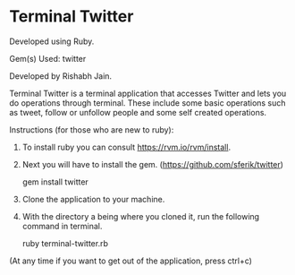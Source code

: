 Terminal Twitter
================

Developed using Ruby.

Gem(s) Used: twitter

Developed by Rishabh Jain.

Terminal Twitter is a terminal application that accesses Twitter and lets you do operations through terminal.
These include some basic operations such as tweet, follow or unfollow people and some self created operations.

Instructions (for those who are new to ruby):

1) To install ruby you can consult https://rvm.io/rvm/install. 

2) Next you will have to install the gem. (https://github.com/sferik/twitter)

    gem install twitter
  
3) Clone the application to your machine.

4) With the directory a being where you cloned it, run the following command in terminal.
  
    ruby terminal-twitter.rb
  
(At any time if you want to get out of the application, press ctrl+c)
